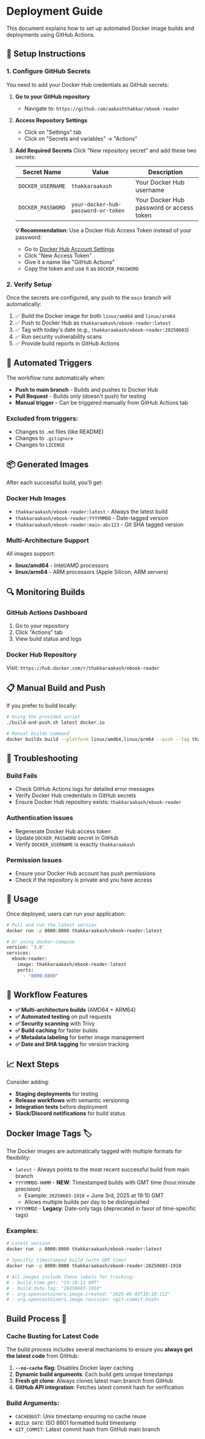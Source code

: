 # Deployment Guide

This document explains how to set up automated Docker image builds and deployments using GitHub Actions.

## 🔧 Setup Instructions

### 1. Configure GitHub Secrets

You need to add your Docker Hub credentials as GitHub secrets:

1. **Go to your GitHub repository**
   - Navigate to: `https://github.com/aakashthakkar/ebook-reader`

2. **Access Repository Settings**
   - Click on "Settings" tab
   - Click on "Secrets and variables" → "Actions"

3. **Add Required Secrets**
   Click "New repository secret" and add these two secrets:

   | Secret Name | Value | Description |
   |-------------|-------|-------------|
   | `DOCKER_USERNAME` | `thakkaraakash` | Your Docker Hub username |
   | `DOCKER_PASSWORD` | `your-docker-hub-password-or-token` | Your Docker Hub password or access token |

   **💡 Recommendation**: Use a Docker Hub Access Token instead of your password:
   - Go to [Docker Hub Account Settings](https://hub.docker.com/settings/security)
   - Click "New Access Token"
   - Give it a name like "GitHub Actions"
   - Copy the token and use it as `DOCKER_PASSWORD`

### 2. Verify Setup

Once the secrets are configured, any push to the `main` branch will automatically:

1. ✅ Build the Docker image for both `linux/amd64` and `linux/arm64`
2. ✅ Push to Docker Hub as `thakkaraakash/ebook-reader:latest`
3. ✅ Tag with today's date (e.g., `thakkaraakash/ebook-reader:20250603`)
4. ✅ Run security vulnerability scans
5. ✅ Provide build reports in GitHub Actions

## 🚀 Automated Triggers

The workflow runs automatically when:

- **Push to main branch** - Builds and pushes to Docker Hub
- **Pull Request** - Builds only (doesn't push) for testing
- **Manual trigger** - Can be triggered manually from GitHub Actions tab

### Excluded from triggers:
- Changes to `.md` files (like README)
- Changes to `.gitignore`
- Changes to `LICENSE`

## 📦 Generated Images

After each successful build, you'll get:

### Docker Hub Images
- `thakkaraakash/ebook-reader:latest` - Always the latest build
- `thakkaraakash/ebook-reader:YYYYMMDD` - Date-tagged version
- `thakkaraakash/ebook-reader:main-abc123` - Git SHA tagged version

### Multi-Architecture Support
All images support:
- **linux/amd64** - Intel/AMD processors
- **linux/arm64** - ARM processors (Apple Silicon, ARM servers)

## 🔍 Monitoring Builds

### GitHub Actions Dashboard
1. Go to your repository
2. Click "Actions" tab
3. View build status and logs

### Docker Hub Repository
Visit: `https://hub.docker.com/r/thakkaraakash/ebook-reader`

## 📋 Manual Build and Push

If you prefer to build locally:

```bash
# Using the provided script
./build-and-push.sh latest docker.io

# Manual buildx command
docker buildx build --platform linux/amd64,linux/arm64 --push --tag thakkaraakash/ebook-reader:latest .
```

## 🐛 Troubleshooting

### Build Fails
- Check GitHub Actions logs for detailed error messages
- Verify Docker Hub credentials in GitHub secrets
- Ensure Docker Hub repository exists: `thakkaraakash/ebook-reader`

### Authentication Issues
- Regenerate Docker Hub access token
- Update `DOCKER_PASSWORD` secret in GitHub
- Verify `DOCKER_USERNAME` is exactly `thakkaraakash`

### Permission Issues
- Ensure your Docker Hub account has push permissions
- Check if the repository is private and you have access

## 🎯 Usage

Once deployed, users can run your application:

```bash
# Pull and run the latest version
docker run -p 8000:8000 thakkaraakash/ebook-reader:latest

# Or using docker-compose
version: '3.8'
services:
  ebook-reader:
    image: thakkaraakash/ebook-reader:latest
    ports:
      - "8000:8000"
```

## 🔄 Workflow Features

- **✅ Multi-architecture builds** (AMD64 + ARM64)
- **✅ Automated testing** on pull requests
- **✅ Security scanning** with Trivy
- **✅ Build caching** for faster builds
- **✅ Metadata labeling** for better image management
- **✅ Date and SHA tagging** for version tracking

## 📈 Next Steps

Consider adding:
- **Staging deployments** for testing
- **Release workflows** with semantic versioning
- **Integration tests** before deployment
- **Slack/Discord notifications** for build status

## Docker Image Tags 🏷️

The Docker images are automatically tagged with multiple formats for flexibility:

- `latest` - Always points to the most recent successful build from main branch
- `YYYYMMDD-HHMM` - **NEW**: Timestamped builds with GMT time (hour:minute precision)
  - Example: `20250603-1910` = June 3rd, 2025 at 19:10 GMT
  - Allows multiple builds per day to be distinguished
- `YYYYMMDD` - **Legacy**: Date-only tags (deprecated in favor of time-specific tags)

### Examples:
```bash
# Latest version
docker run -p 8000:8000 thakkaraakash/ebook-reader:latest

# Specific timestamped build (with GMT time)
docker run -p 8000:8000 thakkaraakash/ebook-reader:20250603-1910

# All images include these labels for tracking:
# - build.time.gmt: "19:10:11 GMT"
# - build.date.tag: "20250603-1910"
# - org.opencontainers.image.created: "2025-06-03T19:10:11Z"
# - org.opencontainers.image.revision: <git-commit-hash>
```

## Build Process 🔄

### Cache Busting for Latest Code
The build process includes several mechanisms to ensure you **always get the latest code** from GitHub:

1. **`--no-cache` flag**: Disables Docker layer caching
2. **Dynamic build arguments**: Each build gets unique timestamps
3. **Fresh git clone**: Always clones latest main branch from GitHub
4. **GitHub API integration**: Fetches latest commit hash for verification

### Build Arguments:
- `CACHEBUST`: Unix timestamp ensuring no cache reuse
- `BUILD_DATE`: ISO 8601 formatted build timestamp  
- `GIT_COMMIT`: Latest commit hash from GitHub main branch 
